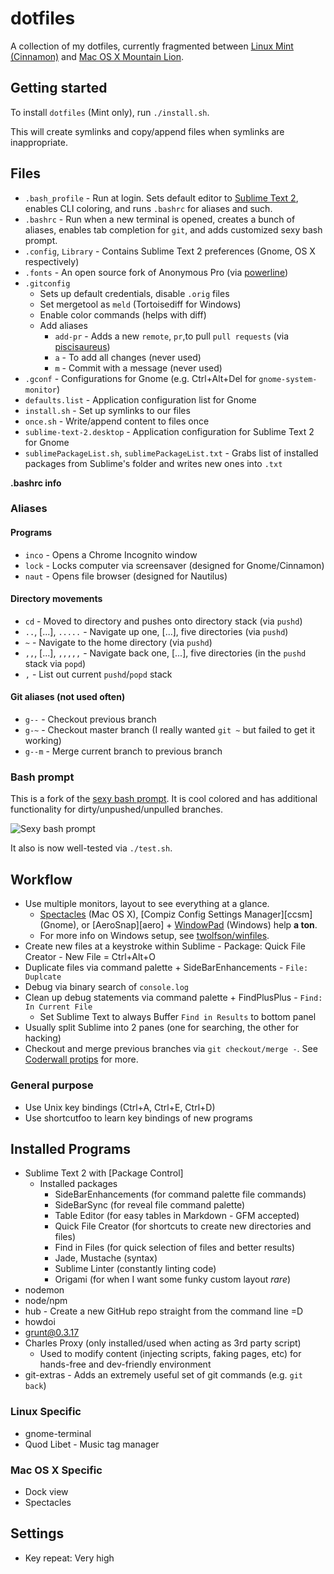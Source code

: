 dotfiles
========

A collection of my dotfiles, currently fragmented between [Linux Mint (Cinnamon)][mint] and [Mac OS X Mountain Lion][osx].

[mint]: http://www.linuxmint.com/
[osx]: http://www.apple.com/osx/

Getting started
---------------
To install `dotfiles` (Mint only), run `./install.sh`.

This will create symlinks and copy/append files when symlinks are inappropriate.

Files
-----

- `.bash_profile` - Run at login. Sets default editor to [Sublime Text 2][subl], enables CLI coloring, and runs `.bashrc` for aliases and such.
- `.bashrc` - Run when a new terminal is opened, creates a bunch of aliases, enables tab completion for `git`, and adds customized sexy bash prompt.
- `.config`, `Library` - Contains Sublime Text 2 preferences (Gnome, OS X respectively)
- `.fonts` - An open source fork of Anonymous Pro (via [powerline][powerline])
- `.gitconfig`
    - Sets up default credentials, disable `.orig` files
    - Set mergetool as `meld` (Tortoisediff for Windows)
    - Enable color commands (helps with diff)
    - Add aliases
        - `add-pr` - Adds a new `remote`, `pr`,to pull `pull requests` (via [piscisaureus][pr-gist])
        - `a` - To add all changes (never used)
        - `m` - Commit with a message (never used)
- `.gconf` - Configurations for Gnome (e.g. Ctrl+Alt+Del for `gnome-system-monitor`)
- `defaults.list` - Application configuration list for Gnome
- `install.sh` - Set up symlinks to our files
- `once.sh` - Write/append content to files once
- `sublime-text-2.desktop` - Application configuration for Sublime Text 2 for Gnome
- `sublimePackageList.sh`, `sublimePackageList.txt` - Grabs list of installed packages from Sublime's folder and writes new ones into `.txt`

[subl]: http://www.sublimetext.com/2
[powerline]: https://github.com/milkbikis/powerline-shell
[pr-gist]: https://gist.github.com/piscisaureus/3342247

**.bashrc info**

### Aliases
#### Programs

- `inco` - Opens a Chrome Incognito window
- `lock` - Locks computer via screensaver (designed for Gnome/Cinnamon)
- `naut` - Opens file browser (designed for Nautilus)

#### Directory movements

- `cd` - Moved to directory and pushes onto directory stack (via `pushd`)
- `..`, [...], `.....` - Navigate up one, [...], five directories (via `pushd`)
- `~` - Navigate to the home directory (via `pushd`)
- `,,`, [...], `,,,,,` - Navigate back one, [...], five directories (in the `pushd` stack via `popd`)
- `,` - List out current `pushd`/`popd` stack

#### Git aliases (not used often)

- `g--` - Checkout previous branch
- `g-~` - Checkout master branch (I really wanted `git ~` but failed to get it working)
- `g--m` - Merge current branch to previous branch

### Bash prompt
This is a fork of the [sexy bash prompt][sexy-bash-prompt]. It is cool colored and has additional functionality for dirty/unpushed/unpulled branches.

[sexy-bash-prompt]: https://gist.github.com/306785/8af2bfe0cce960d0286bf31379d89c69e760b94d

![Sexy bash prompt](https://f.cloud.github.com/assets/902488/759832/eea8511e-e79b-11e2-9012-3a1ac3ff9e36.png)

It also is now well-tested via `./test.sh`.

Workflow
--------

- Use multiple monitors, layout to see everything at a glance.
    - [Spectacles][spectacles] (Mac OS X), [Compiz Config Settings Manager][ccsm] (Gnome), or [AeroSnap][aero] + [WindowPad][windowpad] (Windows) help **a ton**.
    - For more info on Windows setup, see [twolfson/winfiles][winfiles].
- Create new files at a keystroke within Sublime - Package: Quick File Creator - New File = Ctrl+Alt+O
- Duplicate files via command palette + SideBarEnhancements - `File: Duplcate`
- Debug via binary search of `console.log`
- Clean up debug statements via command palette + FindPlusPlus - `Find: In Current File`
    - Set Sublime Text to always Buffer `Find in Results` to bottom panel
- Usually split Sublime into 2 panes (one for searching, the other for hacking)
- Checkout and merge previous branches via `git checkout/merge -`. See [Coderwall protips][coderwall-protips] for more.

[spectacles]: http://spectacleapp.com/
[cssm]: http://wiki.compiz.org/CCSM
[aerosnap]: http://windows.microsoft.com/en-us/windows7/arrange-windows-side-by-side-on-the-desktop-using-snap
[windowpad]: http://www.autohotkey.com/board/topic/19990-windowpad-window-moving-tool/
[winfiles]: https://github.com/twolfson/winfiles
[coderwall-protips]: https://coderwall.com/p/u/twolfson

### General purpose

- Use Unix key bindings (Ctrl+A, Ctrl+E, Ctrl+D)
- Use shortcutfoo to learn key bindings of new programs

Installed Programs
------------------

- Sublime Text 2 with [Package Control]
    - Installed packages
      - SideBarEnhancements (for command palette file commands)
      - SideBarSync (for reveal file command palette)
      - Table Editor (for easy tables in Markdown - GFM accepted)
      - Quick File Creator (for shortcuts to create new directories and files)
      - Find in Files (for quick selection of files and better results)
      - Jade, Mustache (syntax)
      - Sublime Linter (constantly linting code)
      - Origami (for when I want some funky custom layout *rare*)
- nodemon
- node/npm
- hub - Create a new GitHub repo straight from the command line =D
- howdoi
- grunt@0.3.17
- Charles Proxy (only installed/used when acting as 3rd party script)
    - Used to modify content (injecting scripts, faking pages, etc) for hands-free and dev-friendly environment
- git-extras - Adds an extremely useful set of git commands (e.g. `git back`)

### Linux Specific

- gnome-terminal
- Quod Libet - Music tag manager

### Mac OS X Specific

- Dock view
- Spectacles

Settings
--------

- Key repeat: Very high

